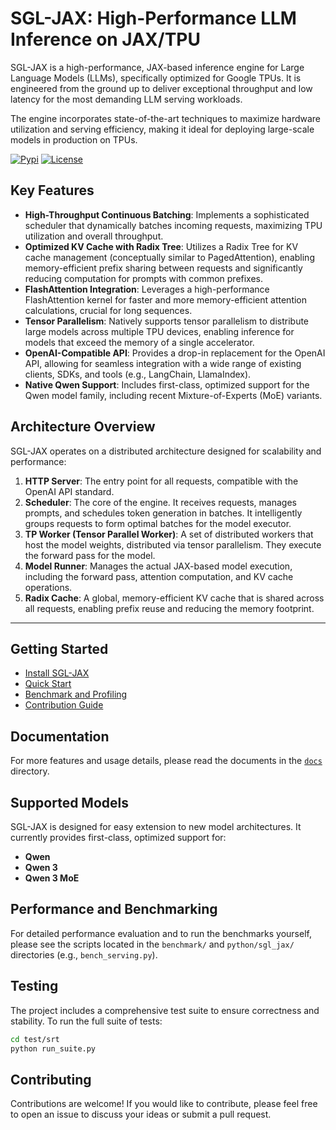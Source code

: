 # SGL-JAX: High-Performance LLM Inference on JAX/TPU

SGL-JAX is a high-performance, JAX-based inference engine for Large Language Models (LLMs), specifically optimized for Google TPUs. It is engineered from the ground up to deliver exceptional throughput and low latency for the most demanding LLM serving workloads.

The engine incorporates state-of-the-art techniques to maximize hardware utilization and serving efficiency, making it ideal for deploying large-scale models in production on TPUs.

[![Pypi](https://img.shields.io/badge/pypi-sglang--jax-orange.svg)](https://pypi.org/project/sglang-jax) [![License](https://img.shields.io/badge/license-Apache--2.0-green.svg)](https://github.com/sgl-project/sglang-jax?tab=Apache-2.0-1-ov-file#readme)

## Key Features

- **High-Throughput Continuous Batching**: Implements a sophisticated scheduler that dynamically batches incoming requests, maximizing TPU utilization and overall throughput.
- **Optimized KV Cache with Radix Tree**: Utilizes a Radix Tree for KV cache management (conceptually similar to PagedAttention), enabling memory-efficient prefix sharing between requests and significantly reducing computation for prompts with common prefixes.
- **FlashAttention Integration**: Leverages a high-performance FlashAttention kernel for faster and more memory-efficient attention calculations, crucial for long sequences.
- **Tensor Parallelism**: Natively supports tensor parallelism to distribute large models across multiple TPU devices, enabling inference for models that exceed the memory of a single accelerator.
- **OpenAI-Compatible API**: Provides a drop-in replacement for the OpenAI API, allowing for seamless integration with a wide range of existing clients, SDKs, and tools (e.g., LangChain, LlamaIndex).
- **Native Qwen Support**: Includes first-class, optimized support for the Qwen model family, including recent Mixture-of-Experts (MoE) variants.

## Architecture Overview

SGL-JAX operates on a distributed architecture designed for scalability and performance:

1.  **HTTP Server**: The entry point for all requests, compatible with the OpenAI API standard.
2.  **Scheduler**: The core of the engine. It receives requests, manages prompts, and schedules token generation in batches. It intelligently groups requests to form optimal batches for the model executor.
3.  **TP Worker (Tensor Parallel Worker)**: A set of distributed workers that host the model weights, distributed via tensor parallelism. They execute the forward pass for the model.
4.  **Model Runner**: Manages the actual JAX-based model execution, including the forward pass, attention computation, and KV cache operations.
5.  **Radix Cache**: A global, memory-efficient KV cache that is shared across all requests, enabling prefix reuse and reducing the memory footprint.

---

## Getting Started

- [Install SGL-JAX](https://github.com/sgl-project/sglang-jax/blob/main/docs/get_started/install.md)
- [Quick Start](https://github.com/sgl-project/sglang-jax/blob/main/docs/basic_usage/qwen.md)
- [Benchmark and Profiling](https://github.com/sgl-project/sglang-jax/blob/main/docs/developer_guide/benchmark_and_profiling.md)
- [Contribution Guide](https://github.com/sgl-project/sglang-jax/blob/main/docs/developer_guide/contribution_guide.md)

## Documentation

For more features and usage details, please read the documents in the [`docs`](https://github.com/sgl-project/sglang-jax/tree/main/docs) directory.

## Supported Models

SGL-JAX is designed for easy extension to new model architectures. It currently provides first-class, optimized support for:

-   **Qwen**
-   **Qwen 3**
-   **Qwen 3 MoE**

## Performance and Benchmarking

For detailed performance evaluation and to run the benchmarks yourself, please see the scripts located in the `benchmark/` and `python/sgl_jax/` directories (e.g., `bench_serving.py`).

## Testing

The project includes a comprehensive test suite to ensure correctness and stability. To run the full suite of tests:

```bash
cd test/srt
python run_suite.py
```

## Contributing

Contributions are welcome! If you would like to contribute, please feel free to open an issue to discuss your ideas or submit a pull request.
